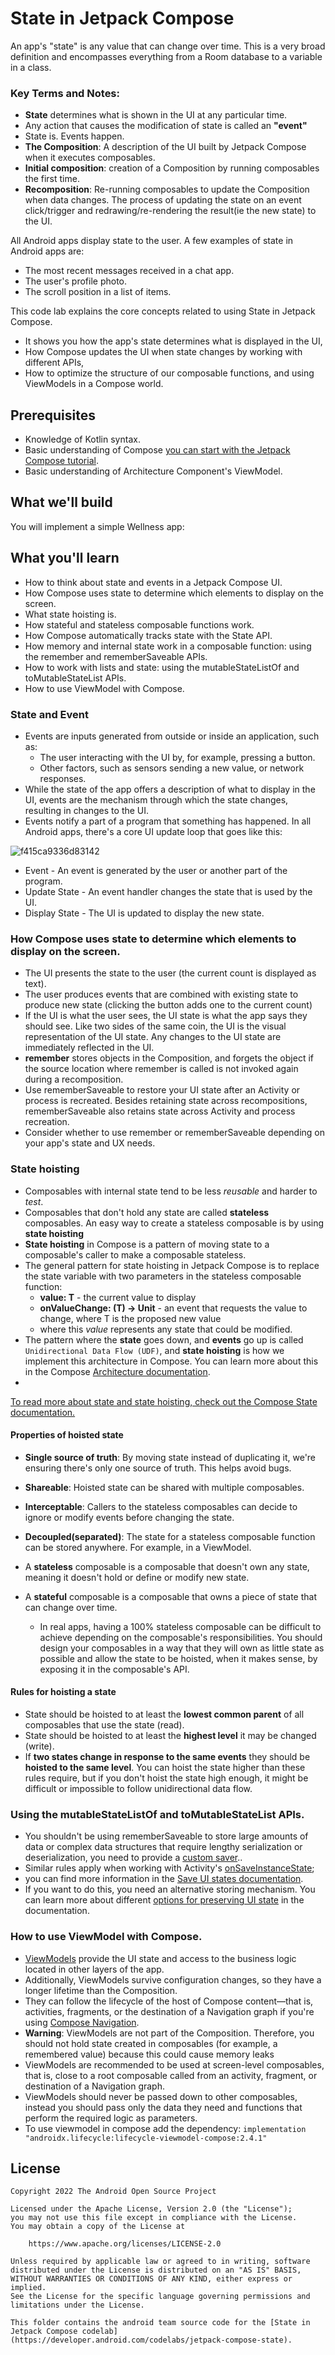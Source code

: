 
# State in Jetpack Compose
An app's "state" is any value that can change over time. This is a very broad definition and encompasses everything from a Room database to a variable in a class.

### Key Terms and Notes:
- **State** determines what is shown in the UI at any particular time.
- Any action that causes the modification of state is called an **"event"**
- State is. Events happen.
- **The Composition**: A description of the UI built by Jetpack Compose when it executes composables.
- **Initial composition**: creation of a Composition by running composables the first time.
- **Recomposition**: Re-running composables to update the Composition when data changes. 
The process of updating the state on an event click/trigger and redrawing/re-rendering the result(ie the new state) to the UI.


All Android apps display state to the user. A few examples of state in Android apps are:

- The most recent messages received in a chat app.
- The user's profile photo.
- The scroll position in a list of items.

This code lab explains the core concepts related to using State in Jetpack Compose.
- It shows you how the app's state determines what is displayed in the UI,
- How Compose updates the UI when state changes by working with different APIs,
- How to optimize the structure of our composable functions, and using ViewModels in a Compose world.

## Prerequisites
- Knowledge of Kotlin syntax.
- Basic understanding of Compose [you can start with the Jetpack Compose tutorial](https://developer.android.com/jetpack/compose/tutorial).
- Basic understanding of Architecture Component's ViewModel.


## What we'll build
You will implement a simple Wellness app:

## What you'll learn
- How to think about state and events in a Jetpack Compose UI.
- How Compose uses state to determine which elements to display on the screen.
- What state hoisting is.
- How stateful and stateless composable functions work.
- How Compose automatically tracks state with the State<T> API.
- How memory and internal state work in a composable function: using the remember and rememberSaveable APIs.
- How to work with lists and state: using the mutableStateListOf and toMutableStateList APIs.
- How to use ViewModel with Compose.


### State and Event
- Events are inputs generated from outside or inside an application, such as:
    - The user interacting with the UI by, for example, pressing a button.
    - Other factors, such as sensors sending a new value, or network responses.
- While the state of the app offers a description of what to display in the UI, events are the mechanism through which the state changes, resulting in changes to the UI.
- Events notify a part of a program that something has happened. In all Android apps, there's a core UI update loop that goes like this:

![f415ca9336d83142](https://user-images.githubusercontent.com/43262139/196190165-6ddc351d-3574-4afd-8337-3da99a9ec8e8.png)

- Event - An event is generated by the user or another part of the program.
- Update State - An event handler changes the state that is used by the UI.
- Display State - The UI is updated to display the new state.

### How Compose uses state to determine which elements to display on the screen.
- The UI presents the state to the user (the current count is displayed as text).
- The user produces events that are combined with existing state to produce new state (clicking the button adds one to the current count)
- If the UI is what the user sees, the UI state is what the app says they should see. Like two sides of the same coin, 
the UI is the visual representation of the UI state. Any changes to the UI state are immediately reflected in the UI.
- **remember** stores objects in the Composition, and forgets the object if the source location where remember is called is not invoked again during a recomposition.
- Use rememberSaveable to restore your UI state after an Activity or process is recreated. Besides retaining state across recompositions, 
rememberSaveable also retains state across Activity and process recreation.
- Consider whether to use remember or rememberSaveable depending on your app's state and UX needs.

### State hoisting
- Composables with internal state tend to be less *reusable* and harder to *test*.
- Composables that don't hold any state are called **stateless** composables. An easy way to create a stateless composable is by using **state hoisting**
- **State hoisting** in Compose is a pattern of moving state to a composable's caller to make a composable stateless. 
- The general pattern for state hoisting in Jetpack Compose is to replace the state variable with two parameters in the stateless composable function:
  - **value: T** - the current value to display 
  - **onValueChange: (T) -> Unit** - an event that requests the value to change, where T is the proposed new value
  - where this *value* represents any state that could be modified.
- The pattern where the **state** goes down, and **events** go up is called `Unidirectional Data Flow (UDF)`, and **state hoisting** is how we implement this architecture in Compose. 
You can learn more about this in the Compose [Architecture documentation](https://developer.android.com/jetpack/compose/architecture#udf-compose).
-
[To read more about state and state hoisting, check out the Compose State documentation.](https://developer.android.com/jetpack/compose/state#state-hoisting)

#### Properties of hoisted state
- **Single source of truth**: By moving state instead of duplicating it, we're ensuring there's only one source of truth. This helps avoid bugs.
- **Shareable**: Hoisted state can be shared with multiple composables. 
- **Interceptable**: Callers to the stateless composables can decide to ignore or modify events before changing the state. 
- **Decoupled(separated)**: The state for a stateless composable function can be stored anywhere. For example, in a ViewModel.

- A **stateless** composable is a composable that doesn't own any state, meaning it doesn't hold or define or modify new state. 
- A **stateful** composable is a composable that owns a piece of state that can change over time.
  - In real apps, having a 100% stateless composable can be difficult to achieve depending on the composable's responsibilities. 
  You should design your composables in a way that they will own as little state as possible and allow the state to be hoisted, when it makes sense, by exposing it in the composable's API.

#### Rules for hoisting a state
- State should be hoisted to at least the **lowest common parent** of all composables that use the state (read).
- State should be hoisted to at least the **highest level** it may be changed (write).
- If **two states change in response to the same events** they should be **hoisted to the same level**.
  You can hoist the state higher than these rules require, but if you don't hoist the state high enough, it might be difficult or impossible to follow unidirectional data flow.


### Using the mutableStateListOf and toMutableStateList APIs.
- You shouldn't be using rememberSaveable to store large amounts of data or complex data structures that require lengthy serialization or deserialization, you need to provide a [custom saver](https://developer.android.com/jetpack/compose/state#restore-ui-state)..
- Similar rules apply when working with Activity's [onSaveInstanceState](https://developer.android.com/reference/android/app/Activity#onSaveInstanceState(android.os.Bundle)); 
- you can find more information in the [Save UI states documentation](https://developer.android.com/topic/libraries/architecture/saving-states#onsaveinstancestate). 
- If you want to do this, you need an alternative storing mechanism. You can learn more about different [options for preserving UI state](https://developer.android.com/topic/libraries/architecture/saving-states#options) in the documentation.


### How to use ViewModel with Compose.
- [ViewModels](https://developer.android.com/topic/libraries/architecture/viewmodel) provide the UI state and access to the business logic located in other layers of the app. 
- Additionally, ViewModels survive configuration changes, so they have a longer lifetime than the Composition. 
- They can follow the lifecycle of the host of Compose content—that is, activities, fragments, or the destination of a Navigation graph if you're using [Compose Navigation](https://developer.android.com/jetpack/compose/navigation).
- **Warning**: ViewModels are not part of the Composition. Therefore, you should not hold state created in composables (for example, a remembered value) because this could cause memory leaks
- ViewModels are recommended to be used at screen-level composables, that is, close to a root composable called from an activity, fragment, or destination of a Navigation graph. 
- ViewModels should never be passed down to other composables, instead you should pass only the data they need and functions that perform the required logic as parameters.
- To use viewmodel in compose add the dependency: `implementation "androidx.lifecycle:lifecycle-viewmodel-compose:2.4.1"`






## License

```
Copyright 2022 The Android Open Source Project

Licensed under the Apache License, Version 2.0 (the "License");
you may not use this file except in compliance with the License.
You may obtain a copy of the License at

    https://www.apache.org/licenses/LICENSE-2.0

Unless required by applicable law or agreed to in writing, software
distributed under the License is distributed on an "AS IS" BASIS,
WITHOUT WARRANTIES OR CONDITIONS OF ANY KIND, either express or implied.
See the License for the specific language governing permissions and
limitations under the License.

This folder contains the android team source code for the [State in Jetpack Compose codelab](https://developer.android.com/codelabs/jetpack-compose-state).